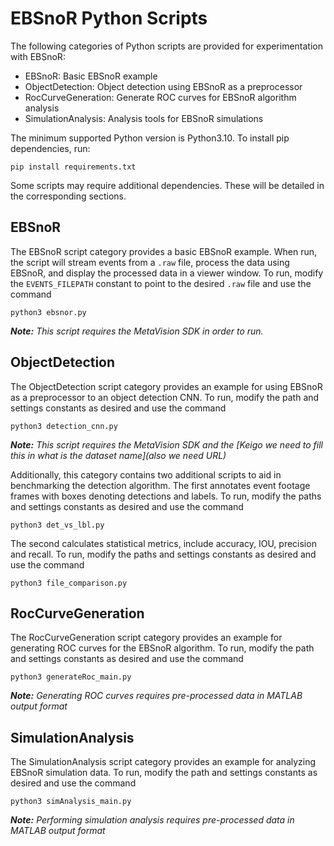 # EBSnoR Python Scripts

The following categories of Python scripts are provided for experimentation with EBSnoR:

- EBSnoR: Basic EBSnoR example
- ObjectDetection: Object detection using EBSnoR as a preprocessor
- RocCurveGeneration: Generate ROC curves for EBSnoR algorithm analysis
- SimulationAnalysis: Analysis tools for EBSnoR simulations

The minimum supported Python version is Python3.10. To install pip dependencies, run:

```
pip install requirements.txt
```

Some scripts may require additional dependencies. These will be detailed in the corresponding sections.

## EBSnoR

The EBSnoR script category provides a basic EBSnoR example. When run, the script will stream events from a `.raw` file, process the data using EBSnoR, and display the processed data in a viewer window. To run, modify the `EVENTS_FILEPATH` constant to point to the desired `.raw` file and use the command

```
python3 ebsnor.py
```

***Note:** This script requires the MetaVision SDK in order to run.*

## ObjectDetection

The ObjectDetection script category provides an example for using EBSnoR as a preprocessor to an object detection CNN. To run, modify the path and settings constants as desired and use the command

```
python3 detection_cnn.py
```

***Note:** This script requires the MetaVision SDK and the [Keigo we need to fill this in what is the dataset name](also we need URL)*

Additionally, this category contains two additional scripts to aid in benchmarking the detection algorithm. The first annotates event footage frames with boxes denoting detections and labels. To run, modify the paths and settings constants as desired and use the command

```
python3 det_vs_lbl.py
```

The second calculates statistical metrics, include accuracy, IOU, precision and recall. To run, modify the paths and settings constants as desired and use the command

```
python3 file_comparison.py
```

## RocCurveGeneration

The RocCurveGeneration script category provides an example for generating ROC curves for the EBSnoR algorithm. To run, modify the path and settings constants as desired and use the command

```
python3 generateRoc_main.py
```

***Note:** Generating ROC curves requires pre-processed data in MATLAB output format*

## SimulationAnalysis

The SimulationAnalysis script category provides an example for analyzing EBSnoR simulation data. To run, modify the path and settings constants as desired and use the command

```
python3 simAnalysis_main.py
```

***Note:** Performing simulation analysis requires pre-processed data in MATLAB output format*

